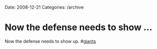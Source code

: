 Date: 2008-12-21
Categories: /archive

# Now the defense needs to show ...

Now the defense needs to show up. #<a href="http://search.twitter.com/search?q=%23giants">giants</a>
